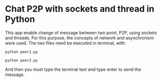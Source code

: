 # Chat P2P with sockets and thread in Python

This app enable change of message between two point, P2P, using sockets and threads. For this purpose, the concepts of network and asynchronism were used.
The two files need be executed in terminal, with:

``` python peer1.py ```

``` python peer2.py ```

And then you must type the terminal text and type enter to send the message.

